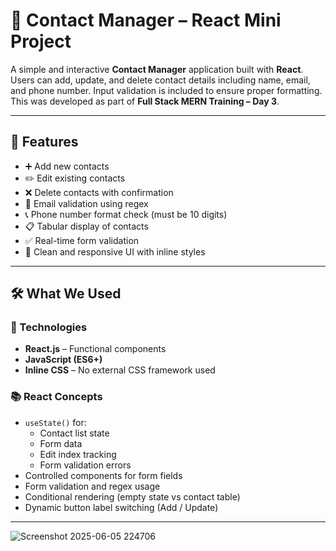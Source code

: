 # 📇 Contact Manager – React Mini Project

A simple and interactive **Contact Manager** application built with **React**. Users can add, update, and delete contact details including name, email, and phone number. Input validation is included to ensure proper formatting. This was developed as part of **Full Stack MERN Training – Day 3**.

---

## 🚀 Features

- ➕ Add new contacts
- ✏️ Edit existing contacts
- ❌ Delete contacts with confirmation
- 📧 Email validation using regex
- 📞 Phone number format check (must be 10 digits)
- 📋 Tabular display of contacts
- ✅ Real-time form validation
- 🎨 Clean and responsive UI with inline styles

---

## 🛠️ What We Used

### 📌 Technologies
- **React.js** – Functional components
- **JavaScript (ES6+)**
- **Inline CSS** – No external CSS framework used

### 📚 React Concepts
- `useState()` for:
  - Contact list state
  - Form data
  - Edit index tracking
  - Form validation errors
- Controlled components for form fields
- Form validation and regex usage
- Conditional rendering (empty state vs contact table)
- Dynamic button label switching (Add / Update)

---
![Screenshot 2025-06-05 224706](https://github.com/user-attachments/assets/57cf56ea-b417-4e7b-9d8d-148cdd58b71a)


